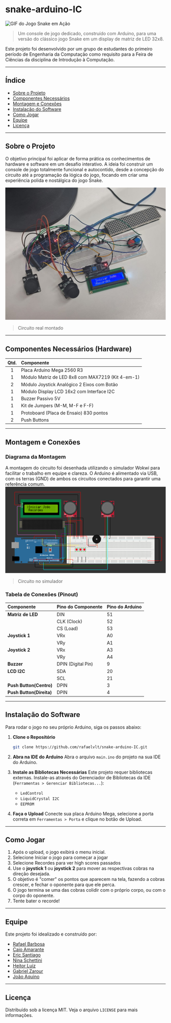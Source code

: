 # snake-arduino-IC
![GIF do Jogo Snake em Ação](https://upload.wikimedia.org/wikipedia/commons/5/55/Snake_can_be_completed.gif)
> Um console de jogo dedicado, construído com Arduino, para uma versão do clássico jogo Snake em um display de matriz de LED 32x8.

Este projeto foi desenvolvido por um grupo de estudantes do primeiro período de Engenharia da Computação como requisito para a Feira de Ciências da disciplina de Introdução à Computação.

---

## Índice

- [Sobre o Projeto](#sobre-o-projeto)
- [Componentes Necessários](#componentes-necessários-hardware)
- [Montagem e Conexões](#montagem-e-conexoes)
- [Instalação do Software](#instalação-do-software)
- [Como Jogar](#como-jogar)
- [Equipe](#equipe)
- [Licença](#licença)

---

## Sobre o Projeto

O objetivo principal foi aplicar de forma prática os conhecimentos de hardware e software em um desafio interativo. A ideia foi construir um console de jogo totalmente funcional e autocontido, desde a concepção do circuito até a programação da lógica do jogo, focando em criar uma experiência polida e nostálgica do jogo Snake.

![Foto do circuito real](fotos/circuito_real.jpeg)

> Circuito real montado

---

## Componentes Necessários (Hardware)

| Qtd. | Componente |
| :--: | :--- |
| 1 | Placa Arduino Mega 2560 R3 |
| 1 | Módulo Matriz de LED 8x8 com MAX7219 (Kit 4-em-1) |
| 2 | Módulo Joystick Analógico 2 Eixos com Botão |
| 1 | Módulo Display LCD 16x2 com Interface I2C |
| 1 | Buzzer Passivo 5V |
| 1 | Kit de Jumpers (M-M, M-F e F-F) |
| 1 | Protoboard (Placa de Ensaio) 830 pontos |
| 2 | Push Buttons |

---
## Montagem e Conexões
### Diagrama da Montagem

A montagem do circuito foi desenhada utilizando o simulador Wokwi para facilitar o trabalho em equipe e clareza. O Arduino é alimentado via USB, com os terras (GND) de ambos os circuitos conectados para garantir uma referência comum.
![Foto do Circuito no Wokwi](fotos/circuito_simulador.png)

>Circuito no simulador

### Tabela de Conexões (Pinout)

| Componente | Pino do Componente | Pino do Arduino |
| :--- | :--- | :--- |
| **Matriz de LED** | DIN | 51 |
| | CLK (Clock) | 52 |
| | CS (Load) | 53 |
| **Joystick 1** | VRx | A0 |
|               | VRy | A1 |
| **Joystick 2** | VRx | A3 |
|               | VRy | A4 |
| **Buzzer** | DPIN (Digital Pin)|9 |
| **LCD I2C** | SDA | 20 |
|             | SCL | 21 |
|**Push Button(Centro)** |DPIN |3 |
|**Push Button(Direita)** |DPIN |4 |

---

## Instalação do Software

Para rodar o jogo no seu próprio Arduino, siga os passos abaixo:

1.  **Clone o Repositório**
    ```sh
    git clone https://github.com/rafaelvlt/snake-arduino-IC.git
    ```

2.  **Abra na IDE do Arduino**
    Abra o arquivo `main.ino` do projeto na sua IDE do Arduino.

3.  **Instale as Bibliotecas Necessárias**
    Este projeto requer bibliotecas externas. Instale-as através do Gerenciador de Bibliotecas da IDE (`Ferramentas > Gerenciar Bibliotecas...`):
    -   `LedControl`
    -   `LiquidCrystal I2C`
    -   `EEPROM`

4.  **Faça o Upload**
    Conecte sua placa Arduino Mega, selecione a porta correta em `Ferramentas > Porta` e clique no botão de Upload.

---

## Como Jogar

1.  Após o upload, o jogo exibirá o menu inicial.
2.  Selecione Iniciar o jogo para começar a jogar
3.  Selecione Recordes para ver high scores passados
4.  Use o **joystick 1** ou **joystick 2** para mover as respectivas cobras na direção desejada.
5.  O objetivo é "comer" os pontos que aparecem na tela, fazendo a cobras crescer, e fechar o oponente para que ele perca.
6.  O jogo termina se uma das cobras colidir com o próprio corpo, ou com o corpo do oponente.
7.  Tente bater o recorde!

---

## Equipe

Este projeto foi idealizado e construído por:

-   [Rafael Barbosa](https://github.com/rafaelvlt)
-   [Caio Amarante](https://github.com/IrineuACgasoso)
-   [Eric Santiago](https://github.com/ARISE21)
-   [Nina Schettini](https://github.com/schettinina)
-   [Heitor Luiz](https://github.com/heitorlui-z)
-   [Gabriel Zarour]()
-   [João Aquino]()
---

## Licença

Distribuído sob a licença MIT. Veja o arquivo `LICENSE` para mais informações.
